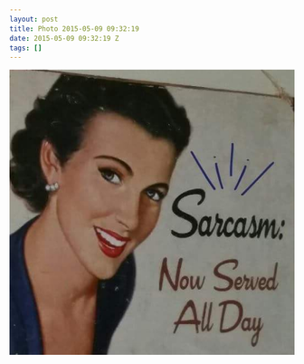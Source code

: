 ```yaml
---
layout: post
title: Photo 2015-05-09 09:32:19
date: 2015-05-09 09:32:19 Z
tags: []
---
```

![](/media/2015/05/118511776824.jpg)
